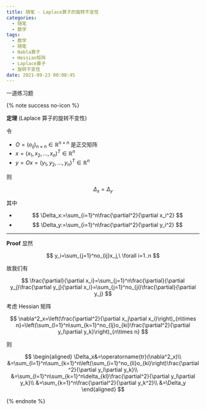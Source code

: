 ```yaml
---
title: 随笔 - Laplace算子的旋转不变性
categories:
  - 随笔
  - 数学
tags:
  - 数学
  - 随笔
  - Nabla算子
  - Hessian矩阵
  - Laplace算子
  - 旋转不变性
date: 2021-09-23 00:08:45
---
```


一道练习题

<!-- more -->

{% note success no-icon %}

**<a id="th">定理</a>** (Laplace 算子的旋转不变性)

令

- $O=(o_{ij})_{n\times n}\in\mathbb{R}^{n\times n}$ 是正交矩阵
- $x=(x_1,x_2,\dots,x_n)^T\in\mathbb{R}^n$
- $y=Ox=(y_1,y_2,\dots,y_n)^T\in\mathbb{R}^n$

则

$$
\Delta_x=\Delta_y
$$

其中

- $$
  \Delta_x:=\sum_{i=1}^n\frac{\partial^2}{\partial x_i^2}
  $$
- $$
  \Delta_y:=\sum_{i=1}^n\frac{\partial^2}{\partial y_i^2}
  $$

---

**Proof** 显然

$$
y_i=\sum_{j=1}^no_{ij}x_j,\ \forall i=1..n
$$

故我们有

$$
\frac{\partial}{\partial x_i}=\sum_{j=1}^n\frac{\partial}{\partial y_j}\frac{\partial y_j}{\partial x_i}=\sum_{j=1}^no_{ji}\frac{\partial}{\partial y_j}
$$

考虑 Hessian 矩阵

$$
\nabla^2_x=\left(\frac{\partial^2}{\partial x_j\partial x_i}\right)_{n\times n}=\left(\sum_{l=1}^n\sum_{k=1}^no_{lj}o_{ki}\frac{\partial^2}{\partial y_l\partial y_k}\right)_{n\times n}
$$

则

$$
\begin{aligned}
  \Delta_x&=\operatorname{tr}(\nabla^2_x)\\
  &=\sum_{l=1}^n\sum_{k=1}^n\left(\sum_{i=1}^no_{li}o_{ki}\right)\frac{\partial^2}{\partial y_l\partial y_k}\\
  &=\sum_{l=1}^n\sum_{k=1}^n\delta_{kl}\frac{\partial^2}{\partial y_l\partial y_k}\\
  &=\sum_{k=1}^n\frac{\partial^2}{\partial y_k^2}\\
  &=\Delta_y
\end{aligned}
$$

{% endnote %}
